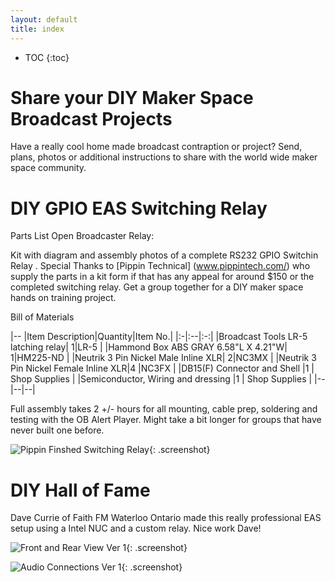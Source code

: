 ```yaml
---
layout: default
title: index
---
```


* TOC
{:toc}

# Share your DIY Maker Space Broadcast Projects

Have a really cool home made broadcast contraption or project? Send, plans, photos or additional instructions to share with the world wide maker space community.

# DIY GPIO EAS Switching Relay

Parts List Open Broadcaster Relay:

Kit with diagram and assembly photos of a complete RS232 GPIO Switchin Relay .  Special Thanks to [Pippin Technical] (www.pippintech.com/) who supply  the parts in a kit form if that has any appeal for around $150 or the completed switching relay.  Get a group together for a DIY maker space hands on training project.

Bill of Materials

|--
|Item Description|Quantity|Item No.| 
|:-|:--|:-:|
|Broadcast Tools LR-5 latching relay| 1|LR-5 |
|Hammond Box ABS GRAY 6.58"L X 4.21"W| 1|HM225-ND |
|Neutrik 3 Pin Nickel Male Inline XLR| 2|NC3MX |
|Neutrik 3 Pin Nickel Female Inline XLR|4 |NC3FX |
|DB15(F) Connector and Shell |1 | Shop Supplies |
|Semiconductor, Wiring and dressing |1 | Shop Supplies |
|--|--|--|

Full assembly takes 2 +/- hours for all mounting, cable prep, soldering and testing with the OB Alert Player. Might take a bit longer for groups that have never built one before.

![Pippin Finshed Switching Relay](/DIY-Maker-Space_Broadcast-Project/img/Pippin_Technical_Alert_Relay700px.jpg){: .screenshot} 

# DIY Hall of Fame

Dave Currie of Faith FM Waterloo Ontario made this really professional EAS setup using a Intel NUC and a custom relay.  Nice work Dave!

![Front and Rear View Ver 1](/DIY-Maker-Space_Broadcast-Project/img/Ver1_Front_and_Rear700px.jpg){: .screenshot} 

![Audio Connections Ver 1](/DIY-Maker-Space_Broadcast-Project/img/Ver1_Audio_Connections700px.jpg){: .screenshot} 












